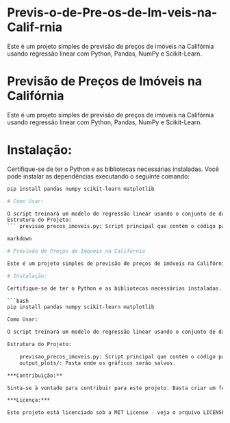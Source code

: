 # Previs-o-de-Pre-os-de-Im-veis-na-Calif-rnia
Este é um projeto simples de previsão de preços de imóveis na Califórnia usando regressão linear com Python, Pandas, NumPy e Scikit-Learn.
# Previsão de Preços de Imóveis na Califórnia

Este é um projeto simples de previsão de preços de imóveis na Califórnia usando regressão linear com Python, Pandas, NumPy e Scikit-Learn.

# Instalação:

Certifique-se de ter o Python e as bibliotecas necessárias instaladas. Você pode instalar as dependências executando o seguinte comando:

```bash
pip install pandas numpy scikit-learn matplotlib

# Como Usar:

O script treinará um modelo de regressão linear usando o conjunto de dados de preços de imóveis na Califórnia e mostrará métricas de desempenho.
Estrutura do Projeto:
``` previsao_precos_imoveis.py: Script principal que contém o código para treinar o modelo e gerar gráficos.

markdown

# Previsão de Preços de Imóveis na Califórnia

Este é um projeto simples de previsão de preços de imóveis na Califórnia usando regressão linear com Python, Pandas, NumPy e Scikit-Learn.

# Instalação:

Certifique-se de ter o Python e as bibliotecas necessárias instaladas. Você pode instalar as dependências executando o seguinte comando:

```bash
pip install pandas numpy scikit-learn matplotlib

Como Usar:

O script treinará um modelo de regressão linear usando o conjunto de dados de preços de imóveis na Califórnia e mostrará métricas de desempenho. Além disso, ele salvará gráficos na pasta output_plots.

Estrutura do Projeto:

    previsao_precos_imoveis.py: Script principal que contém o código para treinar o modelo e gerar gráficos.
    output_plots/: Pasta onde os gráficos serão salvos.

***Contribuição:**

Sinta-se à vontade para contribuir para este projeto. Basta criar um fork, fazer suas alterações e enviar um pull request.

***Licença:***

Este projeto está licenciado sob a MIT License - veja o arquivo LICENSE.md para detalhes.
